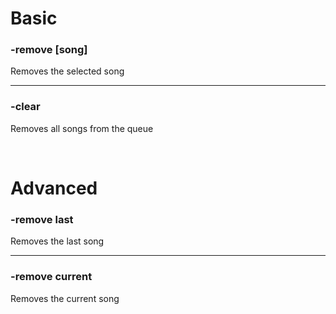 # Basic

### -remove [song]
Removes the selected song

---

### -clear
Removes all songs from the queue

<br>

# Advanced

### -remove last
Removes the last song

---

### -remove current
Removes the current song

